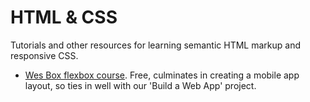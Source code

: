 HTML & CSS
==========

Tutorials and other resources for learning semantic HTML markup and responsive CSS.

* [Wes Box flexbox course](https://flexbox.io/). Free, culminates in creating a mobile app layout, so ties in well with our 'Build a Web App' project.
